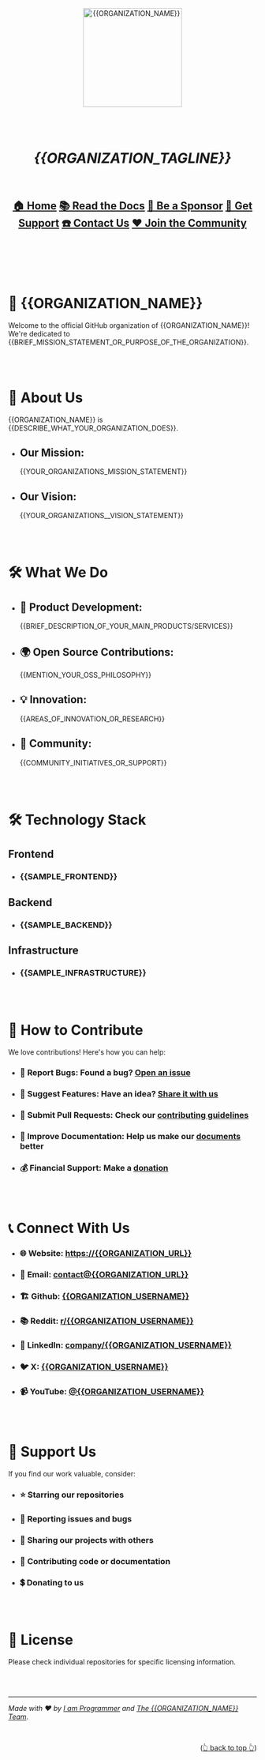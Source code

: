 <a name="readme-top"></a>

<br><br><br><br>

<div align="center" style="text-align: center;">

  <a href="https://{{ORGANIZATION_USERNAME}}.github.io">
    <img src="https://{{ORGANIZATION_PROFILE_PICTURE_URL}}" alt="{{ORGANIZATION_NAME}}" width="200">
  </a>

<br><br>

  <h1><i>{{ORGANIZATION_TAGLINE}}</i></h1>

  <br>

  <h2>
    <a href="https://{{ORGANIZATION_URL}}">🏠 Home</a> 
    <a href="https://{{ORGANIZATION_URL}}">📚 Read the Docs</a> 
    <a href="https://{{ORGANIZATION_URL}}">🫅 Be a Sponsor</a> 
    <a href="https://{{ORGANIZATION_URL}}">🛟 Get Support</a> 
    <a href="https://{{ORGANIZATION_URL}}">☎️ Contact Us</a> 
    <a href="https://{{ORGANIZATION_URL}}">♥️ Join the Community</a> 
  </h2>

</div>

<br><br><br><br>

# 🚀 {{ORGANIZATION_NAME}}

Welcome to the official GitHub organization of {{ORGANIZATION_NAME}}! We're dedicated to
{{BRIEF_MISSION_STATEMENT_OR_PURPOSE_OF_THE_ORGANIZATION}}.

<br><br>

# 🌟 About Us

{{ORGANIZATION_NAME}} is {{DESCRIBE_WHAT_YOUR_ORGANIZATION_DOES}}.

- ## Our Mission:

  {{YOUR_ORGANIZATIONS_MISSION_STATEMENT}}

- ## Our Vision:

  {{YOUR_ORGANIZATIONS__VISION_STATEMENT}}

<br><br>

# 🛠️ What We Do

- ## 🔧 Product Development:

  {{BRIEF_DESCRIPTION_OF_YOUR_MAIN_PRODUCTS/SERVICES}}

- ## 🌍 Open Source Contributions:

  {{MENTION_YOUR_OSS_PHILOSOPHY}}

- ## 💡 Innovation:

  {{AREAS_OF_INNOVATION_OR_RESEARCH}}

- ## 🤝 Community:

  {{COMMUNITY_INITIATIVES_OR_SUPPORT}}

<br><br>

# 🛠️ Technology Stack

## Frontend

- ### {{SAMPLE_FRONTEND}}

## Backend

- ### {{SAMPLE_BACKEND}}

## Infrastructure

- ### {{SAMPLE_INFRASTRUCTURE}}

<br><br>

# 🤝 How to Contribute

We love contributions! Here's how you can help:

- ### 🐞 **Report Bugs:** Found a bug? [Open an issue][issues]

- ### 🧠 **Suggest Features:** Have an idea? [Share it with us][issues]

- ### 🧬 **Submit Pull Requests:** Check our [contributing guidelines][contributing]

- ### 📃 **Improve Documentation:** Help us make our [documents][documentation_repository] better

- ### 💰 **Financial Support:** Make a [donation][donation]

<br><br>

# 📞 Connect With Us

- ### 🌐 Website: [https://{{ORGANIZATION_URL}}][website]

- ### 📧 Email: [contact@{{ORGANIZATION_URL}}][email]

- ### 🏗️ Github: [{{ORGANIZATION_USERNAME}}][github]

- ### 📚 Reddit: [r/{{ORGANIZATION_USERNAME}}][reddit]

- ### 💼 LinkedIn: [company/{{ORGANIZATION_USERNAME}}][linkedin]

- ### 🐦 X: [{{ORGANIZATION_USERNAME}}][x]

- ### 📹 YouTube: [@{{ORGANIZATION_USERNAME}}][youtube]

<br><br>

# 🌟 Support Us

If you find our work valuable, consider:

- ### ⭐ Starring our repositories

- ### 🐛 Reporting issues and bugs

- ### 💬 Sharing our projects with others

- ### 🤝 Contributing code or documentation

- ### 💲 Donating to us

<br><br>

# 📜 License

Please check individual repositories for specific licensing information.

<br><br>

---

_Made with ❤️ by [I am Programmer][lead_maintainer] and [The {{ORGANIZATION_NAME}} Team][contributors]._

<br><p align="right">(<a href="#readme-top">👆 back to top 👆</a>)</p>

<br><br><br><br>

[website]: https://{{ORGANIZATION_URL}}
[email]: mailto:contact@{{ORGANIZATION_URL}}
[reddit]: https://reddit.com/r/{{ORGANIZATION_USERNAME}}
[github]: https://github.com/{{ORGANIZATION_USERNAME}}
[youtube]: https://youtube.com/@{{ORGANIZATION_USERNAME}}
[x]: https://x.com/{{ORGANIZATION_USERNAME}}
[linkedin]: https://linkedin.com/company/{{ORGANIZATION_USERNAME}}
[issues]: https://github.com/{{ORGANIZATION_USERNAME}}/{{ORGANIZATION_USERNAME}}/issues
[contributing]: https://github.com/{{ORGANIZATION_USERNAME}}/{{ORGANIZATION_USERNAME}}/contributing.md
[contributors]: https://github.com/{{ORGANIZATION_USERNAME}}/{{ORGANIZATION_USERNAME}}/graphs/contributors
[documentation_repository]: https://github.com/{{ORGANIZATION_USERNAME}}/documentation
[donation]: https://github.com/sponsors/iamprogrammerlk
[lead_maintainer]: https://github.com/iamprogrammerlk
